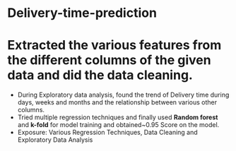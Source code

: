 # Delivery-time-prediction
# Extracted the various features from the different columns of the given data and did the data cleaning.
+ During Exploratory data analysis, found the trend of Delivery time during days, weeks and months and the relationship
between various other columns.
+ Tried multiple regression techniques and finally used **Random forest** and **k-fold** for model training and obtained~0.95
Score on the model.
+ Exposure: Various Regression Techniques, Data Cleaning and Exploratory Data Analysis

